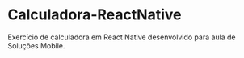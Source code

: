 # Calculadora-ReactNative
Exercício de calculadora em React Native desenvolvido para aula de Soluções Mobile.

